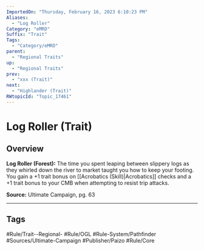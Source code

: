 ```yaml
---
ImportedOn: "Thursday, February 16, 2023 6:10:23 PM"
Aliases:
  - "Log Roller"
Category: "eMRD"
Suffix: "Trait"
Tags:
  - "Category/eMRD"
parent:
  - "Regional Traits"
up:
  - "Regional Traits"
prev:
  - "xxx (Trait)"
next:
  - "Highlander (Trait)"
RWtopicId: "Topic_17461"
---
```

# Log Roller (Trait)
## Overview
**Log Roller (Forest):** The time you spent leaping between slippery logs as they whirled down the river to market taught you how to keep your footing. You gain a +1 trait bonus on [[Acrobatics (Skill)|Acrobatics]] checks and a +1 trait bonus to your CMB when attempting to resist trip attacks.

**Source:** Ultimate Campaign, pg. 63


---
## Tags
#Rule/Trait--Regional- #Rule/OGL #Rule-System/Pathfinder #Sources/Ultimate-Campaign #Publisher/Paizo #Rule/Core

